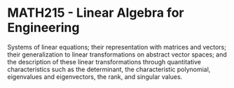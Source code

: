 # MATH215 - Linear Algebra for Engineering

Systems of linear equations; their representation with matrices and vectors; their generalization to linear transformations on abstract vector spaces; and the description of these linear transformations through quantitative characteristics such as the determinant, the characteristic polynomial, eigenvalues and eigenvectors, the rank, and singular values.


